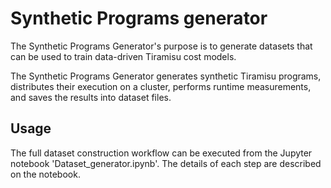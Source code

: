 # Synthetic Programs generator

The Synthetic Programs Generator's purpose is to generate datasets that can be used to train data-driven Tiramisu cost models. 

The Synthetic Programs Generator generates synthetic Tiramisu programs, distributes their execution on a cluster, performs runtime measurements, and saves the results into dataset files. 


## Usage
The full dataset construction workflow can be executed from the Jupyter notebook 'Dataset_generator.ipynb'. The details of each step are described on the notebook.
